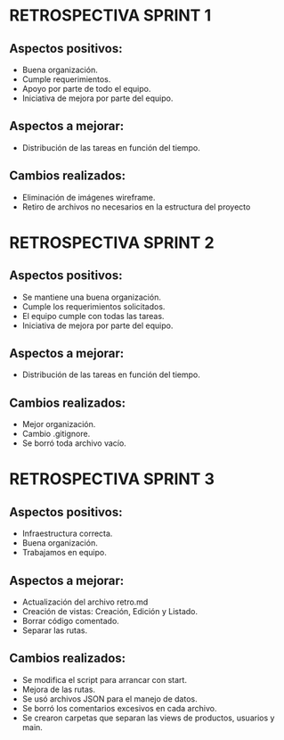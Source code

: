 # RETROSPECTIVA SPRINT 1

## Aspectos positivos:
- Buena organización.
- Cumple requerimientos.
- Apoyo por parte de todo el equipo.
- Iniciativa de mejora por parte del equipo.

## Aspectos a mejorar:
- Distribución de las tareas en función del tiempo.

## Cambios realizados:
- Eliminación de imágenes wireframe.
- Retiro de archivos no necesarios en la estructura del proyecto


# RETROSPECTIVA SPRINT 2

## Aspectos positivos:
- Se mantiene una buena organización.
- Cumple los requerimientos solicitados.
- El equipo cumple con todas las tareas.
- Iniciativa de mejora por parte del equipo.

## Aspectos a mejorar:
- Distribución de las tareas en función del tiempo.

## Cambios realizados:
- Mejor organización.
- Cambio .gitignore.
- Se borró toda archivo vacío.


# RETROSPECTIVA SPRINT 3

## Aspectos positivos:
- Infraestructura correcta.
- Buena organización.
- Trabajamos en equipo.

## Aspectos a mejorar:
- Actualización del archivo retro.md
- Creación de vistas: Creación, Edición y Listado.
- Borrar código comentado.
- Separar las rutas.

## Cambios realizados:
- Se modifica el script para arrancar con start.
- Mejora de las rutas.
- Se usó archivos JSON para el manejo de datos.
- Se borró los comentarios excesivos en cada archivo.
- Se crearon carpetas que separan las views de productos, usuarios y main.
 
